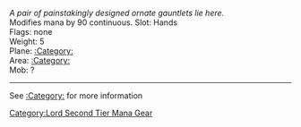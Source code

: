 *A pair of painstakingly designed ornate gauntlets lie here.*  
Modifies mana by 90 continuous. Slot: Hands  
Flags: none  
Weight: 5  
Plane: [:Category:](:Category: "wikilink")  
Area: [:Category:](:Category: "wikilink")  
Mob: ?  

------------------------------------------------------------------------

See [:Category:](:Category: "wikilink") for more information

[Category:Lord Second Tier Mana
Gear](Category:Lord_Second_Tier_Mana_Gear "wikilink")
